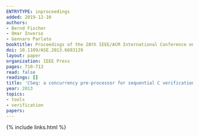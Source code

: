 ```yaml
---
ENTRYTYPE: inproceedings
added: 2019-12-10
authors:
- Bernd Fischer
- Omar Inverso
- Gennaro Parlato
booktitle: Proceedings of the 28th IEEE/ACM International Conference on Automated Software Engineering
doi: 10.1109/ASE.2013.6693139
layout: paper
organization: IEEE Press
pages: 710-713
read: false
readings: []
title: 'CSeq: a concurrency pre-processor for sequential C verification tools'
year: 2013
topics:
- tools
- verification
papers:
---
```


{% include links.html %}
